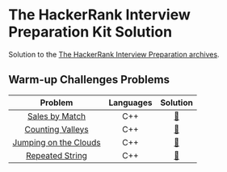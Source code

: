 # The HackerRank Interview Preparation Kit Solution
Solution to the [The HackerRank Interview Preparation archives](https://www.hackerrank.com/interview/interview-preparation-kit).

## Warm-up Challenges Problems
| Problem | Languages | Solution |
| :-: | :-: | :-: |
|[Sales by Match](https://www.hackerrank.com/challenges/sock-merchant/problem?h_l=interview&isFullScreen=false&playlist_slugs%5B%5D=interview-preparation-kit&playlist_slugs%5B%5D=warmup)| C++ | [:link:](https://github.com/tox480/Hackerrank-Interview-Prepation-Kit-Solution/blob/main/src/Sales%20by%20Match/main.cpp) |
|[Counting Valleys](https://www.hackerrank.com/challenges/counting-valleys/problem?isFullScreen=true&h_l=interview&playlist_slugs%5B%5D=interview-preparation-kit&playlist_slugs%5B%5D=warmup)| C++ | [:link:](https://github.com/tox480/Hackerrank-Interview-Prepation-Kit-Solution/blob/main/src/Counting%20Valleys/main.cpp) |
|[Jumping on the Clouds](https://www.hackerrank.com/challenges/jumping-on-the-clouds/problem?isFullScreen=true&h_l=interview&playlist_slugs%5B%5D=interview-preparation-kit&playlist_slugs%5B%5D=warmup)| C++ | [:link:](https://github.com/tox480/Hackerrank-Interview-Prepation-Kit-Solution/blob/main/src/Jumping%20on%20the%20Clouds/main.cpp) |
|[Repeated String](https://www.hackerrank.com/challenges/repeated-string/problem?isFullScreen=true&h_l=interview&playlist_slugs%5B%5D=interview-preparation-kit&playlist_slugs%5B%5D=warmup)| C++ | [:link:](https://github.com/tox480/Hackerrank-Interview-Prepation-Kit-Solution/blob/main/src/Repeated%20String/main.cpp) |
